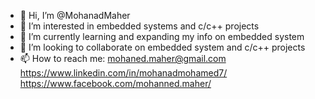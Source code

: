 - 👋 Hi, I’m @MohanadMaher
- 👀 I’m interested in embedded systems and c/c++ projects 
- 🌱 I’m currently learning and expanding my info on embedded system
- 💞️ I’m looking to collaborate on embedded system and c/c++ projects
- 📫 How to reach me:
      mohaned.maher@gmail.com
      https://www.linkedin.com/in/mohanadmohamed7/
      https://www.facebook.com/mohanned.maher/

<!---
MohanadMaher/MohanadMaher is a ✨ special ✨ repository because its `README.md` (this file) appears on your GitHub profile.
You can click the Preview link to take a look at your changes.
--->
